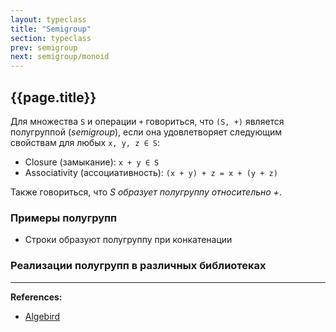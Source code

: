 ```yaml
---
layout: typeclass
title: "Semigroup"
section: typeclass
prev: semigroup
next: semigroup/monoid
---
```


## {{page.title}}

Для множества `S` и операции `+` говориться, что `(S, +)` является полугруппой (_semigroup_), 
если она удовлетворяет следующим свойствам для любых `x, y, z ∈ S`:
- Closure (замыкание): `x + y ∈ S`
- Associativity (ассоциативность): `(x + y) + z = x + (y + z)`

Также говориться, что _S образует полугруппу относительно +_.


### Примеры полугрупп

- Строки образуют полугруппу при конкатенации


### Реализации полугрупп в различных библиотеках



---

**References:**
- [Algebird](https://twitter.github.io/algebird/typeclasses/semigroup.html)
